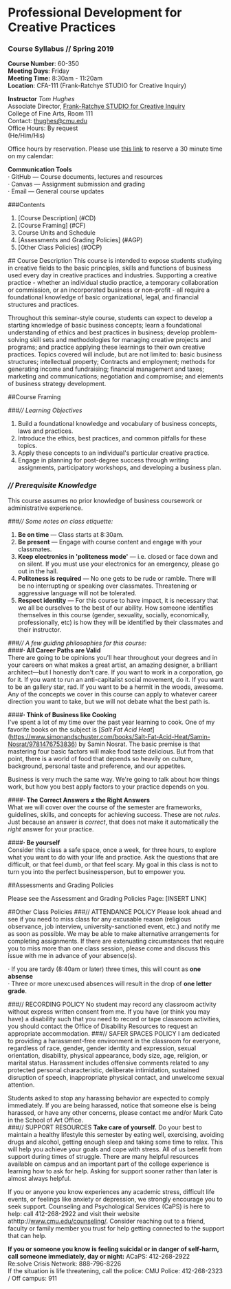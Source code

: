 # Professional Development for Creative Practices  
### Course Syllabus // Spring 2019  
**Course Number**: 60-350  
**Meeting Days**: Friday   
**Meeting Time:** 8:30am - 11:20am  
**Location**: CFA-111 (Frank-Ratchye STUDIO for Creative Inquiry)  

**Instructor** 
_Tom Hughes_  
Associate Director, [Frank-Ratchye STUDIO for Creative Inquiry](http://studioforcreativeinquiry.org/)  
College of Fine Arts, Room 111  
Contact: thughes@cmu.edu  
Office Hours: By request  
(He/Him/His) 

Office hours by reservation. Please use [this link](https://www.cloudhq.net/meeting/thughes@andrew.cmu.edu) to reserve a 30 minute time on my calendar: 
 
**Communication Tools**  
·	GitHub — Course documents, lectures and resources   
· Canvas — Assignment submission and grading  
· Email — General course updates  

###Contents  
1. [Course Description] (#CD)  
1. [Course Framing] (#CF)
2. Course Units and Schedule   
1. [Assessments and Grading Policies] (#AGP)  
1. [Other Class Policies] (#OCP)
    

##<a name="CD"> Course Description</a>
This course is intended to expose students studying in creative fields to the basic principles, skills and functions of business used every day in creative practices and industries. Supporting a creative practice - whether an individual studio practice, a temporary collaboration or commission, or an incorporated business or non-profit - all require a foundational knowledge of basic organizational, legal, and financial structures and practices. 

Throughout this seminar-style course, students can expect to develop a starting knowledge of basic business concepts; learn a foundational understanding of ethics and best practices in business; develop problem-solving skill sets and methodologies for managing creative projects and programs; and practice applying these learnings to their own creative practices. Topics covered will include, but are not limited to: basic business structures; intellectual property; Contracts and employment; methods for generating income and fundraising; financial management and taxes; marketing and communications; negotiation and compromise; and elements of business strategy development. 


##<a name="CF">Course Framing</a>

###_// Learning Objectives_
1) Build a foundational knowledge and vocabulary of business concepts, laws and practices.  
2) Introduce the ethics, best practices, and common pitfalls for these topics.  
3) Apply these concepts to an individual's particular creative practice.  
4) Engage in planning for post-degree success through writing assignments, participatory workshops, and developing a business plan.  

### _// Prerequisite Knowledge_  
This course assumes no prior knowledge of business coursework or administrative experience.

###_// Some notes on class etiquette:_  
1) **Be on time** — Class starts at 8:30am.   
2) **Be present**  — Engage with course content and engage with your classmates.   
3) **Keep electronics in 'politeness mode'** — i.e. closed or face down and on silent. If you must use your electronics for an emergency, please go out in the hall.  
4) **Politeness is required** — No one gets to be rude or ramble. There will be no interrupting or speaking over classmates. Threatening or aggressive language will not be tolerated.  
5) **Respect identity** — For this course to have impact, it is necessary that we all be ourselves to the best of our ability. How someone identifies themselves in this course (gender, sexuality, socially, economically, professionally, etc) is how they will be identified by their classmates and their instructor. 

###_// A few guiding philosophies for this course:_   
####**· All Career Paths are Valid**   
There are going to be opinions you'll hear throughout your degrees and in your careers on what makes a great artist, an amazing designer, a brilliant architect—but I honestly don't care. If you want to work in a corporation, go for it. If you want to run an anti-capitalist social movement, do it. If you want to be an gallery star, rad. If you want to be a hermit in the woods, awesome. Any of the concepts we cover in this course can apply to whatever career direction you want to take, but we will not debate what the best path is. 

####**· Think of Business like Cooking**  
I've spent a lot of my time over the past year learning to cook. One of my favorite books on the subject is [_Salt Fat Acid Heat_] (https://www.simonandschuster.com/books/Salt-Fat-Acid-Heat/Samin-Nosrat/9781476753836) by Samin Nosrat. The basic premise is that mastering four basic factors will make food taste delicious. But from that point, there is a world of food that depends so heavily on culture, background, personal taste and preference, and our appetites.   

Business is very much the same way. We're going to talk about how things work, but how you best apply factors to your practice depends on you. 

####**· The Correct Answers ≠ the Right Answers**  
What we will cover over the course of the semester are frameworks, guidelines, skills, and concepts for achieving success. These are not *rules*. Just because an answer is *correct*, that does not make it automatically the *right* answer for your practice. 

####**· Be yourself**   
Consider this class a safe space, once a week, for three hours, to explore what you want to do with your life and practice. Ask the questions that are difficult, or that feel dumb, or that feel scary. My goal in this class is not to turn you into the perfect businessperson, but to empower you. 
 
##<a name="AGP">Assessments and Grading Policies</a>

Please see the Assessment and Grading Policies Page:
[INSERT LINK] 


##<a name="OCP">Other Class Policies</a>
###// ATTENDANCE POLICY
Please look ahead and see if you need to miss class for any excusable reason (religious observance, job interview, university-sanctioned event, etc.) and notify me as soon as possible. We may be able to make alternative arrangements for completing assignments. If there are extenuating circumstances that require you to miss more than one class session, please come and discuss this issue with me in advance of your absence(s).   

· If you are tardy (8:40am or later) three times, this will count as **one absense**  
· Three or more unexcused absences will result in the drop of **one letter grade**.  



###// RECORDING POLICY
No student may record any classroom activity without express written consent from me.  If you have (or think you may have) a disability such that you need to record or tape classroom activities, you should contact the Office of Disability Resources to request an appropriate accommodation.
###// SAFER SPACES POLICY 
I am dedicated to providing a harassment-free environment in the classroom for everyone, regardless of race, gender, gender identity and expression, sexual orientation, disability, physical appearance, body size, age, religion, or marital status. Harassment includes offensive comments related to any protected personal characteristic, deliberate intimidation, sustained disruption of speech, inappropriate physical contact, and unwelcome sexual attention.  

Students asked to stop any harassing behavior are expected to comply immediately. If you are being harassed, notice that someone else is being harassed, or have any other concerns, please contact me  and/or Mark Cato in the School of Art Office.   
###// SUPPORT RESOURCES 
**Take care of yourself.**  Do your best to maintain a healthy lifestyle this semester by eating well, exercising, avoiding drugs and alcohol, getting enough sleep and taking some time to relax. This will help you achieve your goals and cope with stress. All of us benefit from support during times of struggle. There are many helpful resources available on campus and an important part of the college experience is learning how to ask for help. Asking for support sooner rather than later is almost always helpful.

If you or anyone you know experiences any academic stress, difficult life events, or feelings like anxiety or depression, we strongly encourage you to seek support. Counseling and Psychological Services (CaPS) is here to help: call 412-268-2922 and visit their website athttp://www.cmu.edu/counseling/. Consider reaching out to a friend, faculty or family member you trust for help getting connected to the support that can help.

**If you or someone you know is feeling suicidal or in danger of self-harm, call someone immediately, day or night:**
ACaPS: 412-268-2922  
Re:solve Crisis Network: 888-796-8226  
If the situation is life threatening, call the police: CMU Police: 412-268-2323 / Off campus: 911


